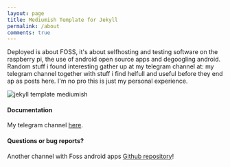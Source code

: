 ```yaml
---
layout: page
title: Mediumish Template for Jekyll
permalink: /about
comments: true
---
```


<div class="row justify-content-between">
<div class="col-md-8 pr-5">

<p>Deployed is about FOSS, 
it's about selfhosting and testing software on the raspberry pi, 
the use of android open source apps and degoogling android.
Random stuff i found interesting gather up at my telegram channel at:
my telegram channel together with stuff i find helfull and useful before they end ap as posts here.
I'm no pro this is just my personal experience.
</p>

<p class="mb-5"><img class="shadow-lg" src="{{site.baseurl}}/assets/images/mediumish-jekyll-template.png" alt="jekyll template mediumish" /></p>
<h4>Documentation</h4>

<p>My telegram channel <a href="https://t.me/ippossackofhacks">here</a>.</p>

<h4>Questions or bug reports?</h4>

<p>Another channel with Foss android apps <a href="https://t.me/favandroidapps">Github repository</a>!</p>

</div>

<div class="col-md-4">



</div>
</div>
</div>
